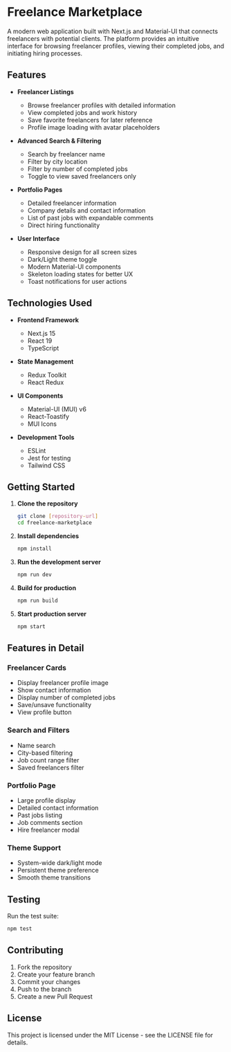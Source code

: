 # Freelance Marketplace

A modern web application built with Next.js and Material-UI that connects freelancers with potential clients. The platform provides an intuitive interface for browsing freelancer profiles, viewing their completed jobs, and initiating hiring processes.

## Features

- **Freelancer Listings**

  - Browse freelancer profiles with detailed information
  - View completed jobs and work history
  - Save favorite freelancers for later reference
  - Profile image loading with avatar placeholders

- **Advanced Search & Filtering**

  - Search by freelancer name
  - Filter by city location
  - Filter by number of completed jobs
  - Toggle to view saved freelancers only

- **Portfolio Pages**

  - Detailed freelancer information
  - Company details and contact information
  - List of past jobs with expandable comments
  - Direct hiring functionality

- **User Interface**
  - Responsive design for all screen sizes
  - Dark/Light theme toggle
  - Modern Material-UI components
  - Skeleton loading states for better UX
  - Toast notifications for user actions

## Technologies Used

- **Frontend Framework**

  - Next.js 15
  - React 19
  - TypeScript

- **State Management**

  - Redux Toolkit
  - React Redux

- **UI Components**

  - Material-UI (MUI) v6
  - React-Toastify
  - MUI Icons

- **Development Tools**
  - ESLint
  - Jest for testing
  - Tailwind CSS

## Getting Started

1. **Clone the repository**

   ```bash
   git clone [repository-url]
   cd freelance-marketplace
   ```

2. **Install dependencies**

   ```bash
   npm install
   ```

3. **Run the development server**

   ```bash
   npm run dev
   ```

4. **Build for production**

   ```bash
   npm run build
   ```

5. **Start production server**
   ```bash
   npm start
   ```

## Features in Detail

### Freelancer Cards

- Display freelancer profile image
- Show contact information
- Display number of completed jobs
- Save/unsave functionality
- View profile button

### Search and Filters

- Name search
- City-based filtering
- Job count range filter
- Saved freelancers filter

### Portfolio Page

- Large profile display
- Detailed contact information
- Past jobs listing
- Job comments section
- Hire freelancer modal

### Theme Support

- System-wide dark/light mode
- Persistent theme preference
- Smooth theme transitions

## Testing

Run the test suite:

```bash
npm test
```

## Contributing

1. Fork the repository
2. Create your feature branch
3. Commit your changes
4. Push to the branch
5. Create a new Pull Request

## License

This project is licensed under the MIT License - see the LICENSE file for details.
